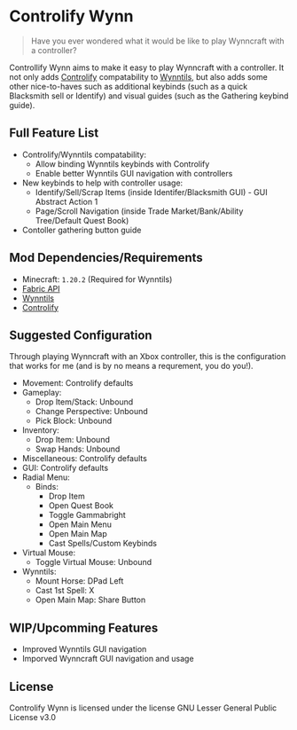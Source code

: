 # Controlify Wynn

> Have you ever wondered what it would be like to play Wynncraft with a controller?

Controllify Wynn aims to make it easy to play Wynncraft with a controller.
It not only adds [Controlify](https://modrinth.com/mod/controlify) compatability to [Wynntils](https://modrinth.com/mod/wynntils), but also adds some other nice-to-haves such as additional keybinds (such as a quick Blacksmith sell or Identify) and visual guides (such as the Gathering keybind guide).

## Full Feature List

- Controlify/Wynntils compatability:
  - Allow binding Wynntils keybinds with Controlify
  - Enable better Wynntils GUI navigation with controllers
- New keybinds to help with controller usage:
  - Identify/Sell/Scrap Items (inside Identifer/Blacksmith GUI) - GUI Abstract Action 1
  - Page/Scroll Navigation (inside Trade Market/Bank/Ability Tree/Default Quest Book)
- Contoller gathering button guide

## Mod Dependencies/Requirements

- Minecraft: `1.20.2` (Required for Wynntils)
- [Fabric API](https://modrinth.com/mod/fabric-api)
- [Wynntils](https://modrinth.com/mod/wynntils)
- [Controlify](https://modrinth.com/mod/controlify)

## Suggested Configuration

Through playing Wynncraft with an Xbox controller, this is the configuration that works for me (and is by no means a requrement, you do you!).

- Movement: Controlify defaults
- Gameplay:
  - Drop Item/Stack: Unbound
  - Change Perspective: Unbound
  - Pick Block: Unbound
- Inventory:
  - Drop Item: Unbound
  - Swap Hands: Unbound
- Miscellaneous: Controlify defaults
- GUI: Controlify defaults
- Radial Menu:
  - Binds:
    - Drop Item
    - Open Quest Book
    - Toggle Gammabright
    - Open Main Menu
    - Open Main Map
    - Cast Spells/Custom Keybinds
- Virtual Mouse:
  - Toggle Virtual Mouse: Unbound
- Wynntils:
  - Mount Horse: DPad Left
  - Cast 1st Spell: X
  - Open Main Map: Share Button

## WIP/Upcomming Features

- Improved Wynntils GUI navigation
- Imporved Wynncraft GUI navigation and usage

## License

Controlify Wynn is licensed under the license GNU Lesser General Public License v3.0
